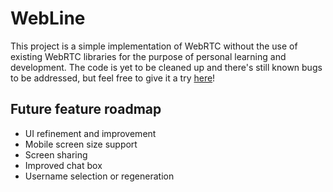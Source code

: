 # WebLine

This project is a simple implementation of WebRTC without the use of existing WebRTC libraries for the purpose of personal learning and development. The code is yet to be cleaned up and there's still known bugs to be addressed, but feel free to give it a try [here](https://webline.boutahar.dev/)!

## Future feature roadmap

- UI refinement and improvement
- Mobile screen size support
- Screen sharing
- Improved chat box
- Username selection or regeneration
